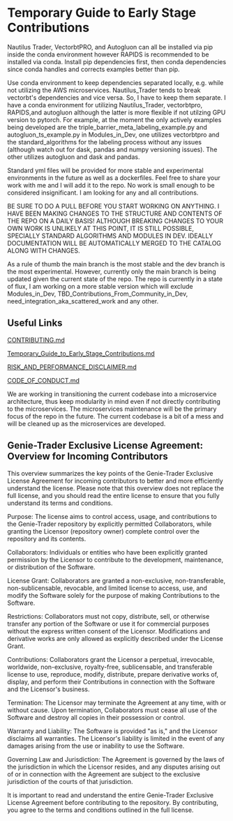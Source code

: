 # Temporary Guide to Early Stage Contributions

Nautilus Trader, VectorbtPRO, and Autogluon can all be installed via pip inside the conda environment however RAPIDS is
recommended to be installed via conda. Install pip dependencies first, then conda dependencies since conda handles and 
corrects examples better than pip.

Use conda environment to keep dependencies separated locally, e.g. while not utilizing the AWS microservices. Nautilus_Trader
tends to break vectorbt's dependencies and vice versa.  So, I have to keep them separate.  I have a conda environment
for utilizing Nautilus_Trader, vectorbtpro, RAPIDS,and autogluon although the latter is more flexible if not utilzing 
GPU version to pytorch. For example, at the moment the only actively examples being developed are the triple_barrier_meta_labeling_example.py and 
autogluon_ts_example.py in Modules_in_Dev, one utilizes vectorbtpro and the standard_algorithms for the labeling process 
without any issues (although watch out for dask, pandas and numpy versioning issues).  The other utilizes autogluon and 
dask and pandas.

Standard yml files will be provided for more stable and experimental environments in the future as well as a 
dockerfiles. Feel free to share your work with me and I will add it to the repo. No work is small enough to be
considered insignificant.  I am looking for any and all contributions.

BE SURE TO DO A PULL BEFORE YOU START WORKING ON ANYTHING.  I HAVE BEEN MAKING CHANGES TO THE STRUCTURE AND CONTENTS OF 
THE REPO ON A DAILY BASIS! ALTHOUGH BREAKING CHANGES TO YOUR OWN WORK IS UNLIKELY AT THIS POINT, IT IS STILL POSSIBLE, 
SPECIALLY STANDARD ALGORITHMS AND MODULES IN DEV. IDEALLY DOCUMENTATION WILL BE AUTOMATICALLY MERGED TO THE CATALOG 
ALONG WITH CHANGES.

As a rule of thumb the main branch is the most stable and the dev branch is the most experimental. However, currently 
only the main branch is being updated given the current state of the repo.  The repo is currently in a state of flux, 
I am working on a more stable version which will exclude Modules_in_Dev, TBD_Contributions_From_Community_in_Dev, 
need_integration_aka_scattered_work and any other.

## Useful Links

[CONTRIBUTING.md](CONTRIBUTING.md)

[Temporary_Guide_to_Early_Stage_Contributions.md](Temporary_Guide_to_Early_Stage_Contributions.md)

[RISK_AND_PERFORMANCE_DISCLAIMER.md](RISK_AND_PERFORMANCE_DISCLAIMER.md)

[CODE_OF_CONDUCT.md](CODE_OF_CONDUCT.md)

We are working in transitioning the current codebase into a microservice architecture, thus keep modularity in mind even 
if not directly contributing to the microservices.  The microservices maintenance will be the primary focus of the repo 
in the future. The current codebase is a bit of a mess and will be cleaned up as the microservices are developed.

## Genie-Trader Exclusive License Agreement: Overview for Incoming Contributors

This overview summarizes the key points of the Genie-Trader Exclusive License Agreement for incoming contributors to better and more efficiently understand the license. Please note that this overview does not replace the full license, and you should read the entire license to ensure that you fully understand its terms and conditions.

Purpose: The license aims to control access, usage, and contributions to the Genie-Trader repository by explicitly permitted Collaborators, while granting the Licensor (repository owner) complete control over the repository and its contents.

Collaborators: Individuals or entities who have been explicitly granted permission by the Licensor to contribute to the development, maintenance, or distribution of the Software.

License Grant: Collaborators are granted a non-exclusive, non-transferable, non-sublicensable, revocable, and limited license to access, use, and modify the Software solely for the purpose of making Contributions to the Software.

Restrictions: Collaborators must not copy, distribute, sell, or otherwise transfer any portion of the Software or use it for commercial purposes without the express written consent of the Licensor. Modifications and derivative works are only allowed as explicitly described under the License Grant.

Contributions: Collaborators grant the Licensor a perpetual, irrevocable, worldwide, non-exclusive, royalty-free, sublicensable, and transferable license to use, reproduce, modify, distribute, prepare derivative works of, display, and perform their Contributions in connection with the Software and the Licensor's business.

Termination: The Licensor may terminate the Agreement at any time, with or without cause. Upon termination, Collaborators must cease all use of the Software and destroy all copies in their possession or control.

Warranty and Liability: The Software is provided "as is," and the Licensor disclaims all warranties. The Licensor's liability is limited in the event of any damages arising from the use or inability to use the Software.

Governing Law and Jurisdiction: The Agreement is governed by the laws of the jurisdiction in which the Licensor resides, and any disputes arising out of or in connection with the Agreement are subject to the exclusive jurisdiction of the courts of that jurisdiction.

It is important to read and understand the entire Genie-Trader Exclusive License Agreement before contributing to the repository. By contributing, you agree to the terms and conditions outlined in the full license.



